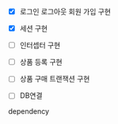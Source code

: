 - [x] 로그인 로그아웃 회원 가입 구현  
- [x] 세션 구현 
- [ ] 인터셉터 구현
- [ ] 상품 등록 구현
- [ ] 상품 구매 트랜잭션 구현


- [ ] DB연결

dependency
